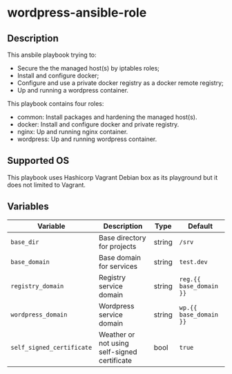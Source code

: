 # wordpress-ansible-role

## Description

This ansbile playbook trying to:

- Secure the the managed host(s) by iptables roles;
- Install and configure docker;
- Configure and use a private docker registry as a docker remote registry;
- Up and running a wordpress container.

This playbook contains four roles:

- common: Install packages and hardening the managed host(s).
- docker: Install and configure docker and private registry.
- nginx: Up and running nginx container.
- wordpress: Up and running wordpress container.

## Supported OS

This playbook uses Hashicorp Vagrant Debian box as its playground but it does not limited to Vagrant.

## Variables

|Variable|Description|Type|Default|
|--- |--- |---|--- |
|`base_dir`|Base directory for projects|string|`/srv`|
|`base_domain`|Base domain for services|string|`test.dev`|
|`registry_domain`|Registry service domain|string|`reg.{{ base_domain }}`|
|`wordpress_domain`|Wordpress service domain|string|`wp.{{ base_domain }}`|
|`self_signed_certificate`|Weather or not using self-signed certificate|bool|`true`|
